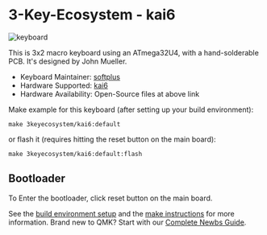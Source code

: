 # 3-Key-Ecosystem - kai6

![keyboard](https://i.imgur.com/IJ1Zyc7.jpeg)

This is 3x2 macro keyboard using an ATmega32U4, with a hand-solderable PCB.
It's designed by John Mueller.

* Keyboard Maintainer: [softplus](https://github.com/softplus)
* Hardware Supported: [kai6](https://github.com/softplus/3keyecosystem/tree/main/one-offs/kai6)
* Hardware Availability: Open-Source files at above link

Make example for this keyboard (after setting up your build environment):

    make 3keyecosystem/kai6:default

or flash it (requires hitting the reset button on the main board):

    make 3keyecosystem/kai6:default:flash

## Bootloader

To Enter the bootloader, click reset button on the main board.

See the [build environment setup](https://docs.qmk.fm/#/getting_started_build_tools) and the [make instructions](https://docs.qmk.fm/#/getting_started_make_guide) for more information. Brand new to QMK? Start with our [Complete Newbs Guide](https://docs.qmk.fm/#/newbs).
